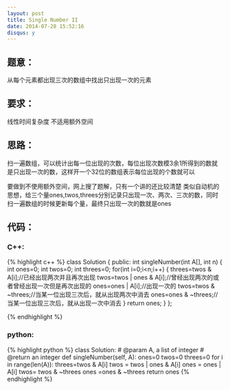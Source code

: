 ```yaml
---
layout: post
title: Single Number II
date: 2014-07-28 15:52:16
disqus: y
---
```


## 题意：
从每个元素都出现三次的数组中找出只出现一次的元素

## 要求：
线性时间复杂度
不适用额外空间

## 思路：
扫一遍数组，可以统计出每一位出现的次数，每位出现次数模3余1所得到的数就是只出现一次的数，这样开一个32位的数组表示每位出现的个数就可以

要做到不使用额外空间，网上搜了题解，只有一个讲的还比较清楚
类似自动机的思想，给三个量ones,twos,threes分别记录只出现一次、两次、三次的数，同时扫一遍数组的时候更新每个量，最终只出现一次的数就是ones

## 代码：

### C++:

{% highlight c++ %}
class Solution {
public:
    int singleNumber(int A[], int n) {
        int ones=0;
        int twos=0;
        int threes=0;
        for(int i=0;i<n;i++)
        {
            threes=twos & A[i];//已经出现两次并且再次出现
            twos=twos | ones & A[i];//曾经出现两次的或者曾经出现一次但是再次出现的
            ones=ones | A[i];//出现一次的
            twos=twos & ~threes;//当某一位出现三次后，就从出现两次中消去
            ones=ones & ~threes;//当某一位出现三次后，就从出现一次中消去
        }
        return ones;
    }
};


 {% endhighlight %}
### python:

{% highlight python %}
class Solution:
    # @param A, a list of integer
    # @return an integer
    def singleNumber(self, A):
        ones=0
        twos=0
        threes=0
        for i in range(len(A)):
            threes=twos & A[i]
            twos = twos | ones & A[i]
            ones = ones | A[i]
            twos= twos & ~threes
            ones =ones & ~threes
        return ones
 {% endhighlight %}
